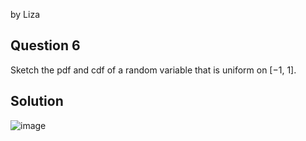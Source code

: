 by Liza

## Question 6
Sketch the pdf and cdf of a random variable that is uniform on [−1, 1].

## Solution
![image](https://github.com/user-attachments/assets/0d01db0b-c233-440e-b43e-7c5af3beb5db)
